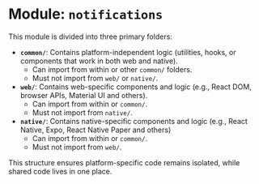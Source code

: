 # Module: `notifications`

This module is divided into three primary folders:

- **`common/`**: Contains platform-independent logic (utilities, hooks, or components that work in both web and native).
  - Can import from within or other `common/` folders.
  - Must not import from `web/` or `native/`.
- **`web/`**: Contains web-specific components and logic (e.g., React DOM, browser APIs, Material UI and others).
  - Can import from within or `common/`.
  - Must not import from `native/`.
- **`native/`**: Contains native-specific components and logic (e.g., React Native, Expo, React Native Paper and others)
  - Can import from within or `common/`.
  - Must not import from `web/`.

This structure ensures platform-specific code remains isolated, while shared code lives in one place.
